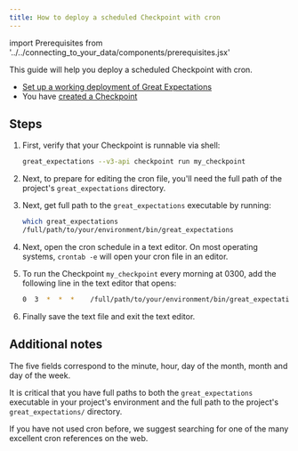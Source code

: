 ```yaml
---
title: How to deploy a scheduled Checkpoint with cron
---
```

import Prerequisites from '../../connecting_to_your_data/components/prerequisites.jsx'

This guide will help you deploy a scheduled Checkpoint with cron.

<Prerequisites>

- [Set up a working deployment of Great Expectations](../../../tutorials/getting_started/intro.md)
- You have [created a Checkpoint](../../validation/how_to_validate_data_by_running_a_checkpoint.md)

</Prerequisites>

Steps
-----

1. First, verify that your Checkpoint is runnable via shell:

    ```bash
    great_expectations --v3-api checkpoint run my_checkpoint
    ```

2. Next, to prepare for editing the cron file, you'll need the full path of the project's ``great_expectations`` directory.

3. Next, get full path to the ``great_expectations`` executable by running:

    ```bash
    which great_expectations
    /full/path/to/your/environment/bin/great_expectations
    ```

4. Next, open the cron schedule in a text editor. On most operating systems, ``crontab -e`` will open your cron file in an editor.

5. To run the Checkpoint ``my_checkpoint`` every morning at 0300, add the following line in the text editor that opens:

    ```bash
    0  3  *  *  *    /full/path/to/your/environment/bin/great_expectations --v3-api checkpoint run ratings --directory /full/path/to/my_project/great_expectations/
    ```

6. Finally save the text file and exit the text editor.

Additional notes
----------------

The five fields correspond to the minute, hour, day of the month, month and day of the week.

It is critical that you have full paths to both the ``great_expectations`` executable in your project's environment and the full path to the project's ``great_expectations/`` directory.

If you have not used cron before, we suggest searching for one of the many excellent cron references on the web.
